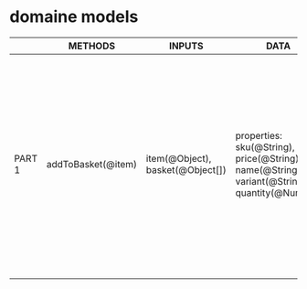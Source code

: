 # domaine models

|        | METHODS | INPUTS | DATA | SITUATION | OUTPUTS |
|--------|-|-|-|-|-|
| PART 1 | addToBasket(@item)| item(@Object), basket(@Object[])|properties: sku(@String), price(@String), name(@String), variant(@String), quantity(@Number)| if item is already in the basket, increase its quantity instead. if item is not already in basket, add it.| a list of all the items in the object, including the selected item  with its quantity increased. a list of all the items in the object, including newly added item |
|        ||||  ||

